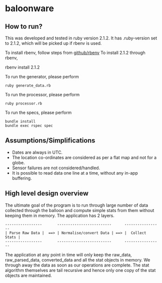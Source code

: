 # baloonware

## How to run? ##

This was developed and tested in ruby version 2.1.2. It has .ruby-version set to 2.1.2, which will be picked up if rbenv is used.

To install rbenv, follow steps from [github/rbenv](https://github.com/sstephenson/rbenv)
To install 2.1.2 through rbenv,

  rbenv install 2.1.2

To run the generator, please perform

    ruby generate_data.rb

To run the processor, please perform

    ruby processor.rb

To run the specs, please perform

    bundle install
    bundle exec rspec spec

## Assumptions/Simplifications ##

* Dates are always in UTC.
* The location co-ordinates are considered as per a flat map and not for a globe.
* Sensor failures are not considered/handled.
* It is possible to read data one line at a time, without any in-app buffering.

## High level design overview ##

The ultimate goal of the program is to run through large number of data collected through the balloon and compute simple stats from them without keeping them in memory. The application has 2 layers.


    -----------------       -------------------------      -----------------
    | Parse Raw Data |  ==> | Normalise/convert Data | ==> |  Collect Stats |
    -----------------       -------------------------      -----------------

The application at any point in time will only keep the raw_data, raw_parsed_data, converted_data and all the stat objects in memory. We through away the data as soon as our operations are complete. The stat algorithm themselves are tail recursive and hence only one copy of the stat objects are maintained.
